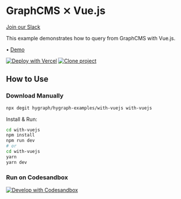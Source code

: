 # GraphCMS ⨯ Vue.js

[Join our Slack](https://slack.graphcms.com)

This example demonstrates how to query from GraphCMS with Vue.js.

• [Demo](https://graphcms-with-vuejs.now.sh)

[![Deploy with Vercel](https://vercel.com/button)](https://vercel.com/import/project?template=https://github.com/GraphCMS/graphcms-examples/tree/master/with-vuejs) [![Clone project](https://graphcms.com/button)](https://app.graphcms.com/clone/0ff23f7a41ce4da69a366ab299cc24d8)

## How to Use

### Download Manually

```bash
npx degit hygraph/hygraph-examples/with-vuejs with-vuejs
```

Install & Run:

```bash
cd with-vuejs
npm install
npm run dev
# or
cd with-vuejs
yarn
yarn dev
```

### Run on Codesandbox

[![Develop with Codesandbox](https://codesandbox.io/static/img/play-codesandbox.svg)](https://codesandbox.io/s/github/GraphCMS/graphcms-examples/tree/master/with-vuejs)
